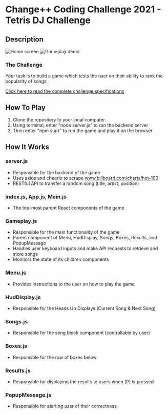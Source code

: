 # Change++ Coding Challenge 2021 - Tetris DJ Challenge

## Description
![Home screen](https://i.imgur.com/17KQ4aj.png)
![Gameplay demo](zi_coding_challenge.gif)

### The Challenge
Your task is to build a game which tests the user on their ability to rank the popularity of songs.

[Click here to read the complete challenge specifications](https://github.com/zineanteoh/changeplusplus-challenge2021/blob/main/README2.md)

## How To Play
1. Clone the repository to your local computer. 
2. Using terminal, enter "node server.js" to run the backend server
3. Then enter "npm start" to run the game and play it on the browser 

## How It Works

### server.js 
- Responsible for the backend of the game
- Uses axios and cheerio to scrape www.billboard.com/charts/hot-100
- RESTful API to transfer a random song (title, artist, position)

### index.js, App.js, Main.js
- The top-most parent React components of the game

### Gameplay.js
- Responsible for the main functionality of the game
- Parent component of Menu, HudDisplay, Songs, Boxes, Results, and PopupMessage
- Handles user keyboard inputs and make API requests to retrieve and store songs
- Monitors the state of its children components 

### Menu.js
- Provides instructions to the user on how to play the game

### HudDisplay.js
- Responsible for the Heads Up Displays (Current Song & Next Song)

### Songs.js
- Responsible for the song block component (controllable by user)

### Boxes.js
- Responsible for the row of boxes below 

### Results.js
- Responsible for displaying the results to users when [P] is pressed

### PopupMessage.js
- Responsible for alerting user of their correctness

